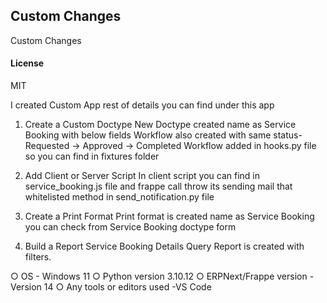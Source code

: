 ## Custom Changes

Custom Changes

#### License

MIT


I created Custom App rest of details you can find under this app
1. Create a Custom Doctype
    New Doctype created name as Service Booking with below fields
    Workflow also created with same status- Requested → Approved → Completed
    Workflow added in hooks.py file so you can find in fixtures folder

2. Add Client or Server Script
    In client script you can find in service_booking.js file and frappe call throw its sending mail that whitelisted method in send_notification.py file

3. Create a Print Format
    Print format is created name as Service Booking you can check from Service Booking doctype form

4. Build a Report
    Service Booking Details Query Report is created with filters.

○ OS - Windows 11
○ Python version 3.10.12
○ ERPNext/Frappe version - Version 14
○ Any tools or editors used -VS Code
